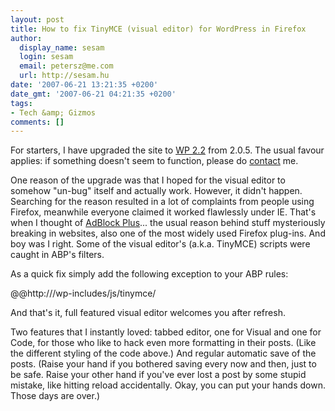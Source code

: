 ```yaml
---
layout: post
title: How to fix TinyMCE (visual editor) for WordPress in Firefox
author:
  display_name: sesam
  login: sesam
  email: petersz@me.com
  url: http://sesam.hu
date: '2007-06-21 13:21:35 +0200'
date_gmt: '2007-06-21 04:21:35 +0200'
tags:
- Tech &amp; Gizmos
comments: []
---
```


For starters, I have upgraded the site to [WP 2.2](http://wordpress.org/download) from 2.0.5. The usual favour applies: if something doesn't seem to function, please do [contact](http://sesam.hu/contact) me.

One reason of the upgrade was that I hoped for the visual editor to somehow "un-bug" itself and actually work. However, it didn't happen. Searching for the reason resulted in a lot of complaints from people using Firefox, meanwhile everyone claimed it worked flawlessly under IE. That's when I thought of [AdBlock Plus](http://adblockplus.org/en)... the usual reason behind stuff mysteriously breaking in websites, also one of the most widely used Firefox plug-ins. And boy was I right. Some of the visual editor's (a.k.a. TinyMCE) scripts were caught in ABP's filters.

As a quick fix simply add the following exception to your ABP rules:

@@http://<path-to-WordPress>/wp-includes/js/tinymce/

And that's it, full featured visual editor welcomes you after refresh.

Two features that I instantly loved: tabbed editor, one for Visual and one for Code, for those who like to hack even more formatting in their posts. (Like the different styling of the code above.) And regular automatic save of the posts. (Raise your hand if you bothered saving every now and then, just to be safe. Raise your other hand if you've ever lost a post by some stupid mistake, like hitting reload accidentally. Okay, you can put your hands down. Those days are over.)
